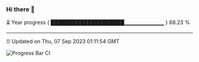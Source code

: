 ### Hi there 👋

⏳ Year progress { ████████████████████▁▁▁▁▁▁▁▁▁▁ } 68.23 %

---

⏰ Updated on Thu, 07 Sep 2023 01:11:54 GMT

![Progress Bar CI](https://github.com/ZhaoGui/ZhaoGui/workflows/Progress%20Bar%20CI/badge.svg)
